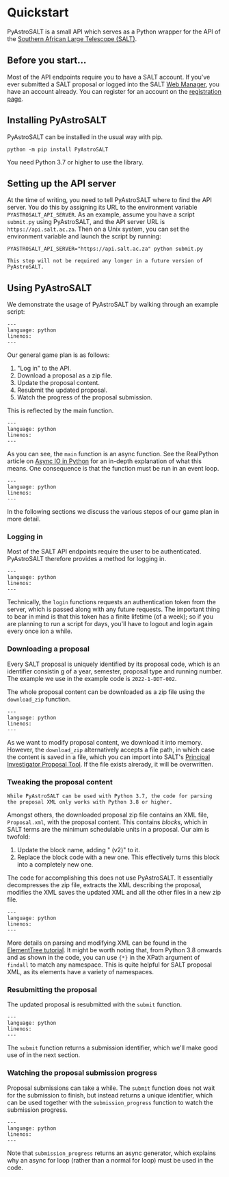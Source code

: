 # Quickstart

PyAstroSALT is a small API which serves as a Python wrapper for the API of the [Southern African Large Telescope (SALT)](https://www.salty.ac.za).

## Before you start...

Most of the API endpoints require you to have a SALT account. If you've ever submitted a SALT proposal or logged into the SALT [Web Manager](https://www.salt.ac.za/wm), you have an account already. You can register for an account on the [registration page](https://www.salt.ac.za/wm/Register/).

## Installing PyAstroSALT

PyAstroSALT can be installed in the usual way with pip.

```shell
python -m pip install PyAstroSALT
```

You need Python 3.7 or higher to use the library.

## Setting up the API server

At the time of writing, you need to tell PyAstroSALT where to find the API server. You do this by assigning its URL to the environment variable `PYASTROSALT_API_SERVER`. As an example, assume you have a script `submit.py` using PyAstroSALT, and the API server URL is `https://api.salt.ac.za`. Then on a Unix system, you can set the environment variable and launch the script by running:

```shell
PYASTROSALT_API_SERVER="https://api.salt.ac.za" python submit.py
```

```{note}
This step will not be required any longer in a future version of PyAstroSALT.
```

## Using PyAstroSALT

We demonstrate the usage of PyAstroSALT by walking through an example script:

```{literalinclude} ../docs_src/quickstart/resubmission.py
---
language: python
linenos:
---
```

Our general game plan is as follows:

1. "Log in" to the API.
2. Download a proposal as a zip file.
3. Update the proposal content.
4. Resubmit the updated proposal.
5. Watch the progress of the proposal submission.

This is reflected by the main function.

```{literalinclude} ../docs_src/quickstart/resubmission.py
---
language: python
linenos:
---
```

As you can see, the `main` function is an async function. See the RealPython article on [Async IO in Python](https://realpython.com/async-io-python/) for an in-depth explanation of what this means. One consequence is that the function must be run in an event loop.

```{literalinclude} ../docs_src/quickstart/resubmission.py
---
language: python
linenos:
---
```

In the following sections we discuss the various stepos of our game plan in more detail.

### Logging in

Most of the SALT API endpoints require the user to be authenticated. PyAstroSALT therefore provides a method for logging in.

```{literalinclude} ../docs_src/quickstart/resubmission.py
---
language: python
linenos:
---
```

Technically, the `login` functions requests an authentication token from the server, which is passed along with any future requests. The important thing to bear in mind is that this token has a finite lifetime (of a week); so if you are planning to run a script for days, you'll have to logout and login again every once ion a while.

### Downloading a proposal

Every SALT proposal is uniquely identified by its proposal code, which is an identifier consistin g of a year, semester, proposal type and running number. The example we use in the example code is `2022-1-DDT-002`.

The whole proposal content can be downloaded as a zip file using the `download_zip` function.

```{literalinclude} ../docs_src/quickstart/resubmission.py
---
language: python
linenos:
---
```

As we want to modify proposal content, we download it into memory. However, the `download_zip` alternatively accepts a file path, in which case the content is saved in a file, which you can import into SALT's [Principal Investigator Proposal Tool](https://astronomers.salt.ac.za/software/pipt/). If the file exists alrerady, it will be overwritten.

### Tweaking the proposal content

```{warning}
While PyAstroSALT can be used with Python 3.7, the code for parsing the proposal XML only works with Python 3.8 or higher.
```

Amongst others, the downloaded proposal zip file contains an XML file, `Proposal.xml`, with the proposal content. This contains _blocks_, which in SALT terms are the minimum schedulable units in a proposal. Our aim is twofold:

1. Update the block name, adding " (v2)" to it.
2. Replace the block code with a new one. This effectively turns this block into a completely new one.

The code for accomplishing this does not use PyAstroSALT. It essentially decompresses the zip file, extracts the XML describing the proposal, modifies the XML saves the updated XML and all the other files in a new zip file.

```{literalinclude} ../docs_src/quickstart/resubmission.py
---
language: python
linenos:
---
```

More details on parsing and modifying XML can be found in the [ElementTree tutorial](https://docs.python.org/3/library/xml.etree.elementtree.html#tutorial). It might be worth noting that, from Python 3.8 onwards and as shown in the code, you can use `{*}` in the XPath argument of `findall` to match any namespace. This is quite helpful for SALT proposal XML, as its elements have a variety of namespaces.

### Resubmitting the proposal

The updated proposal is resubmitted with the `submit` function.

```{literalinclude} ../docs_src/quickstart/resubmission.py
---
language: python
linenos:
---
```

The `submit` function returns a submission identifier, which we'll make good use of in the next section.

### Watching the proposal submission progress

Proposal submissions can take a while. The `submit` function does not wait for the submission to finish, but instead returns a unique identifier, which can be used together with the `submission_progress` function to watch the submission progress.

```{literalinclude} ../docs_src/quickstart/resubmission.py
---
language: python
linenos:
---
```

Note that `submission_progress` returns an async generator, which explains why an async for loop (rather than a normal for loop) must be used in the code.
